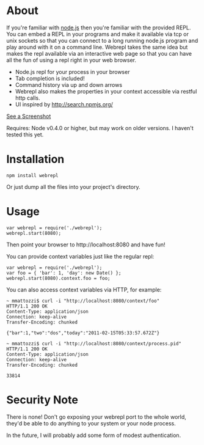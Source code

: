 About
=================
If you're familiar with [node.js](http://nodejs.org) then you're familiar with the provided REPL. You can embed a REPL in your programs and make it available via tcp or unix sockets so that you can connect to a long running node.js program and play around with it on a command line. Webrepl takes the same idea but makes the repl available via an interactive web page so that you can have all the fun of using a repl right in your web browser. 

* Node.js repl for your process in your browser
* Tab completion is included! 
* Command history via up and down arrows
* Webrepl also makes the properties in your context accessible via restful http calls. 
* UI inspired by http://search.npmjs.org/

[See a Screenshot](https://github.com/mmattozzi/webrepl/raw/master/doc/webrepl.png)

Requires: Node v0.4.0 or higher, but may work on older versions. I haven't tested this yet.

Installation
=================

    npm install webrepl
    
Or just dump all the files into your project's directory.

Usage
=================

    var webrepl = require('./webrepl');
    webrepl.start(8080);

Then point your browser to http://localhost:8080 and have fun!

You can provide context variables just like the regular repl:
    
    var webrepl = require('./webrepl');
    var foo = { 'bar': 1, 'day': new Date() };
    webrepl.start(8080).context.foo = foo;
    
You can also access context variables via HTTP, for example: 

    ~ mmattozzi$ curl -i "http://localhost:8080/context/foo"
    HTTP/1.1 200 OK
    Content-Type: application/json
    Connection: keep-alive
    Transfer-Encoding: chunked

    {"bar":1,"two":"dos","today":"2011-02-15T05:33:57.672Z"}
    
    ~ mmattozzi$ curl -i "http://localhost:8080/context/process.pid"
    HTTP/1.1 200 OK
    Content-Type: application/json
    Connection: keep-alive
    Transfer-Encoding: chunked

    33814

Security Note
=================

There is none! Don't go exposing your webrepl port to the whole world, they'd be able to do anything to your system or your node process. 

In the future, I will probably add some form of modest authentication.
